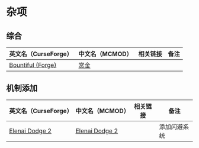 # 杂项

## 综合

| 英文名（CurseForge）                                                        | 中文名（MCMOD）                              | 相关链接 | 备注 |
| --------------------------------------------------------------------------- | -------------------------------------------- | -------- | ---- |
| [Bountiful (Forge)](https://www.curseforge.com/minecraft/mc-mods/bountiful) | [赏金](https://www.mcmod.cn/class/2657.html) |          |      |

## 机制添加

| 英文名（CurseForge）                                                          | 中文名（MCMOD）                                        | 相关链接 | 备注         |
| ----------------------------------------------------------------------------- | ------------------------------------------------------ | -------- | ------------ |
| [Elenai Dodge 2](https://www.curseforge.com/minecraft/mc-mods/elenai-dodge-2) | [Elenai Dodge 2](https://www.mcmod.cn/class/3835.html) |          | 添加闪避系统 |
